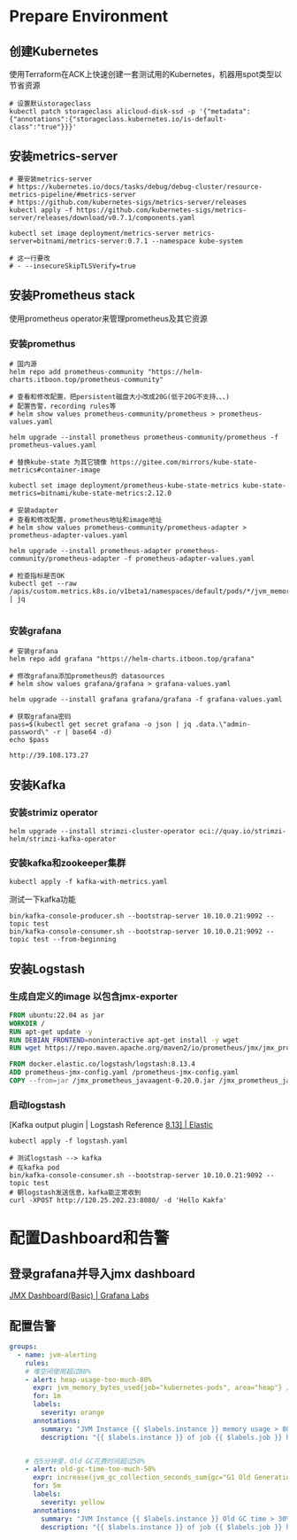 # Prepare Environment

## 创建Kubernetes

使用Terraform在ACK上快速创建一套测试用的Kubernetes，机器用spot类型以节省资源

```shell
# 设置默认storageclass
kubectl patch storageclass alicloud-disk-ssd -p '{"metadata": {"annotations":{"storageclass.kubernetes.io/is-default-class":"true"}}}'
```

## 安装metrics-server

```shell
# 要安装metrics-server
# https://kubernetes.io/docs/tasks/debug/debug-cluster/resource-metrics-pipeline/#metrics-server
# https://github.com/kubernetes-sigs/metrics-server/releases
kubectl apply -f https://github.com/kubernetes-sigs/metrics-server/releases/download/v0.7.1/components.yaml

kubectl set image deployment/metrics-server metrics-server=bitnami/metrics-server:0.7.1 --namespace kube-system

# 这一行要改
# - --insecureSkipTLSVerify=true
```

## 安装Prometheus stack

使用prometheus operator来管理prometheus及其它资源

### 安装promethus

```shell
# 国内源
helm repo add prometheus-community "https://helm-charts.itboon.top/prometheus-community"

# 查看和修改配置，把persistent磁盘大小改成20G(低于20G不支持、、、)
# 配置告警，recording rules等
# helm show values prometheus-community/prometheus > prometheus-values.yaml

helm upgrade --install prometheus prometheus-community/prometheus -f prometheus-values.yaml

# 替换kube-state 为其它镜像 https://gitee.com/mirrors/kube-state-metrics#container-image

kubectl set image deployment/prometheus-kube-state-metrics kube-state-metrics=bitnami/kube-state-metrics:2.12.0

# 安装adapter
# 查看和修改配置，prometheus地址和image地址
# helm show values prometheus-community/prometheus-adapter > prometheus-adapter-values.yaml
 
helm upgrade --install prometheus-adapter prometheus-community/prometheus-adapter -f prometheus-adapter-values.yaml

# 检查指标是否OK
kubectl get --raw /apis/custom.metrics.k8s.io/v1beta1/namespaces/default/pods/*/jvm_memory_bytes_heap_used | jq


```

### 安装grafana

```shell
# 安装grafana
helm repo add grafana "https://helm-charts.itboon.top/grafana"

# 修改grafana添加prometheus的 datasources
# helm show values grafana/grafana > grafana-values.yaml

helm upgrade --install grafana grafana/grafana -f grafana-values.yaml

# 获取grafana密码
pass=$(kubectl get secret grafana -o json | jq .data.\"admin-password\" -r | base64 -d)
echo $pass

http://39.108.173.27

```

## 安装Kafka

### 安装strimiz operator

```shell
helm upgrade --install strimzi-cluster-operator oci://quay.io/strimzi-helm/strimzi-kafka-operator
```

### 安装kafka和zookeeper集群

```shell
kubectl apply -f kafka-with-metrics.yaml
```

测试一下kafka功能

```shell
bin/kafka-console-producer.sh --bootstrap-server 10.10.0.21:9092 --topic test
bin/kafka-console-consumer.sh --bootstrap-server 10.10.0.21:9092 --topic test --from-beginning
```



## 安装Logstash

### 生成自定义的image 以包含jmx-exporter

```dockerfile
FROM ubuntu:22.04 as jar
WORKDIR /
RUN apt-get update -y
RUN DEBIAN_FRONTEND=noninteractive apt-get install -y wget
RUN wget https://repo.maven.apache.org/maven2/io/prometheus/jmx/jmx_prometheus_javaagent/0.20.0/jmx_prometheus_javaagent-0.20.0.jar

FROM docker.elastic.co/logstash/logstash:8.13.4
ADD prometheus-jmx-config.yaml /prometheus-jmx-config.yaml
COPY --from=jar /jmx_prometheus_javaagent-0.20.0.jar /jmx_prometheus_javaagent-0.20.0.jar
```

### 启动logstash

[Kafka output plugin | Logstash Reference [8.13\] | Elastic](https://www.elastic.co/guide/en/logstash/current/plugins-outputs-kafka.html)

```shell
kubectl apply -f logstash.yaml

# 测试logstash --> kafka
# 在kafka pod
bin/kafka-console-consumer.sh --bootstrap-server 10.10.0.21:9092 --topic test
# 朝logstash发送信息，kafka能正常收到
curl -XPOST http://120.25.202.23:8080/ -d 'Hello Kakfa'
```

# 配置Dashboard和告警

## 登录grafana并导入jmx dashboard

[JMX Dashboard(Basic) | Grafana Labs](https://grafana.com/grafana/dashboards/14845-jmx-dashboard-basic/)

## 配置告警

```yaml
groups:
  - name: jvm-alerting
    rules:
    # 堆空间使用超过80%
    - alert: heap-usage-too-much-80%
      expr: jvm_memory_bytes_used{job="kubernetes-pods", area="heap"} / jvm_memory_bytes_max * 100 > 80
      for: 1m
      labels:
        severity: orange
      annotations:
        summary: "JVM Instance {{ $labels.instance }} memory usage > 80%"
        description: "{{ $labels.instance }} of job {{ $labels.job }} has been in status [heap usage > 80%] for more than 1 minutes. current usage ({{ $value }}%)"


    # 在5分钟里，Old GC花费时间超过50%
    - alert: old-gc-time-too-much-50%
      expr: increase(jvm_gc_collection_seconds_sum{gc="G1 Old Generation"}[5m]) > 5 * 60 * 0.5
      for: 5m
      labels:
        severity: yellow
      annotations:
        summary: "JVM Instance {{ $labels.instance }} Old GC time > 30% running time"
        description: "{{ $labels.instance }} of job {{ $labels.job }} has been in status [Old GC time > 30% running time] for more than 5 minutes. current seconds ({{ $value }}%)"
```
